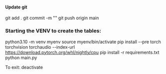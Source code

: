 
#### Update git


git add .
git commit -m ""
git push origin main



### Starting the VENV to create the tables:



python3.10 -m venv myenv
source myenv/bin/activate
pip install --pre torch torchvision torchaudio --index-url https://download.pytorch.org/whl/nightly/cpu
pip install -r requirements.txt
python main.py

To exit: 
deactivate